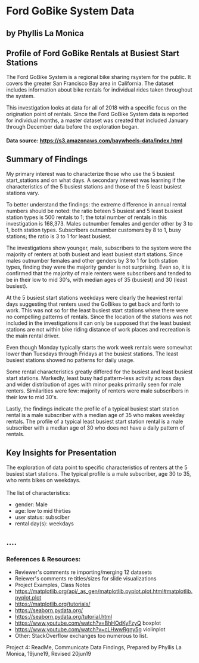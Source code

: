 
# Ford GoBike System Data
## by Phyllis La Monica

##  Profile of Ford GoBike Rentals at Busiest Start Stations


The Ford GoBike System is a regional bike sharing rsystem for the public. It covers the greater San Francisco Bay area in California. The dataset includes information about bike rentals for individual rides taken throughout the system. <br>


This investigation looks at data for all of 2018 with a specific focus on the origination point of rentals. Since the Ford GoBike System data is reported for individual months, a master dataset was created that included January through December data before the exploration began.

#### Data source: https://s3.amazonaws.com/baywheels-data/index.html


## Summary of Findings

My primary interest was to characterize those who use the 5 busiest start_stations and on what days. A secondary interest was learning if the characteristics of the 5 busiest stations and those of the 5 least busiest stations vary.
<p> To better understand the findings: the extreme difference in annual rental numbers should be noted: the ratio beteen 5 busiest and 5 least busiest station types is 500 rentals to 1; the total number of rentals in this investigation is 168,373. Males outnumber females and gender other by 3 to 1, both station types. Subscribers outnumber customers by 8 to 1, busy stations; the ratio is 3 to 1 for least busiest.
</p>
<p>
The investigations show younger, male, subscribers to the system were the majority of renters at both busiest and least busiest start stations. 
  Since males outnumber females and other genders by 3 to 1 for both station types, finding they were the majority gender is not surprising. Even so, it is confirmed that the majority of male renters were subscribers and tended to be in their low to mid 30's, with median ages of 35 (busiest) and 30 (least busiest).
</p>
<p>
At the 5 busiest start stations weekdays were clearly the heaviest rental days suggesting that renters used the GoBikes to get back and forth to work. This was not so
   for the least busiest start stations where there were no compelling patterns of rentals. Since the location of the stations was not included in the investigations it can only be supposed that the least busiest stations are not within bike riding distance of work places and recreation is the main rental driver.
</p>
<p>
Even though Monday typically starts the work week rentals were somewhat lower than Tuesdays through Fridays at the busiest stations. The least busiest stations showed no patterns for daily usage.
  </p>
  <p>
Some rental characteristics greatly differed for the busiest and least busiest start stations. Markedly, least busy had pattern-less activity across days and wider distribution of ages with minor peaks primarily seen for male renters. Similarities were few: majority of renters were male subscribers in their low to mid 30's.
 </p>
 <p>   
Lastly, the findings indicate the profile of a typical busiest start station rental is a
male subscriber with a median age of 35 who makes weekday rentals.
The profile of a typical least busiest start station rental is a male subscriber with a median age of 30 who does not have a daily pattern of rentals.
</p>

## Key Insights for Presentation

The exploration of data point to specific characteristics of renters at the 5 busiest start stations. The typical profile is a male subscriber, age 30 to 35, who rents bikes on weekdays. <br><br>The list of characteristics:
- gender: Male  
- age: low to mid thirties 
- user status: subsciber
- rental day(s): weekdays


## ....


### <b>References & Resources:</b>
- Reviewer's comments re importing/merging 12 datasets
- Reiewer's comments re titles/sizes for slide visualizations
- Project Examples, Class Notes
- https://matplotlib.org/api/_as_gen/matplotlib.pyplot.plot.html#matplotlib.pyplot.plot
- https://matplotlib.org/tutorials/
- https://seaborn.pydata.org/
- https://seaborn.pydata.org/tutorial.html
- https://www.youtube.com/watch?v=BhHOdKyFzyQ  boxplot   
- https://www.youtube.com/watch?v=cLHwwRgny5g  violinplot
- Other: StackOverflow exchanges too numerous to list.


Project 4: ReadMe, Communicate Data Findings,
Prepared by Phyllis La Monica, 19june19, Revised 20jun19

